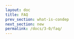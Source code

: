 ```yaml
---
layout: doc
title: FAQ
prev_section: what-is-condep
next_section: new
permalink: /docs/3-0/faq/
---
```

